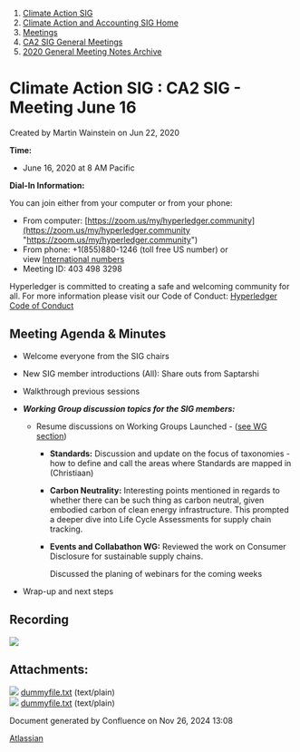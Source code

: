 1. [Climate Action SIG](index.html)
2. [Climate Action and Accounting SIG Home](Climate-Action-and-Accounting-SIG-Home_19005445.html)
3. [Meetings](Meetings_19005583.html)
4. [CA2 SIG General Meetings](CA2-SIG-General-Meetings_19006785.html)
5. [2020 General Meeting Notes Archive](2020-General-Meeting-Notes-Archive_19005643.html)

# Climate Action SIG : CA2 SIG - Meeting June 16

Created by Martin Wainstein on Jun 22, 2020

**Time:**

- June 16, 2020 at 8 AM Pacific

**Dial-In Information:**

You can join either from your computer or from your phone:

- From computer: [https://zoom.us/my/hyperledger.community](https://zoom.us/my/hyperledger.community "https://zoom.us/my/hyperledger.community")
- From phone: +1(855)880-1246 (toll free US number) or view [International numbers](https://zoom.us/u/bAaJoyznp)
- Meeting ID: 403 498 3298

Hyperledger is committed to creating a safe and welcoming community for all. For more information please visit our Code of Conduct: [Hyperledger Code of Conduct](https://lf-hyperledger.atlassian.net/wiki/display/HYP/Hyperledger+Code+of+Conduct)

## **Meeting Agenda &amp; Minutes**

- Welcome everyone from the SIG chairs
- New SIG member introductions (All): Share outs from Saptarshi
- Walkthrough previous sessions
- ***Working Group discussion topics for the SIG members:*** 
  
  - Resume discussions on Working Groups Launched - ([see WG section](Working-Groups_19005701.html))
    
    - **Standards:** Discussion and update on the focus of taxonomies - how to define and call the areas where Standards are mapped in (Christiaan)
    - **Carbon Neutrality:** Interesting points mentioned in regards to whether there can be such thing as carbon neutral, given embodied carbon of clean energy infrastructure. This prompted a deeper dive into Life Cycle Assessments for supply chain tracking.
    - **Events and Collabathon WG:** Reviewed the work on Consumer Disclosure for sustainable supply chains.
      
      Discussed the planing of webinars for the coming weeks
- Wrap-up and next steps

## **Recording**

**![](plugins/servlet/confluence/placeholder/unknown-attachment)**

## Attachments:

![](images/icons/bullet_blue.gif) [dummyfile.txt](attachments/19005932/19005933.txt) (text/plain)  
![](images/icons/bullet_blue.gif) [dummyfile.txt](attachments/19005932/19005934.txt) (text/plain)

Document generated by Confluence on Nov 26, 2024 13:08

[Atlassian](http://www.atlassian.com/)
